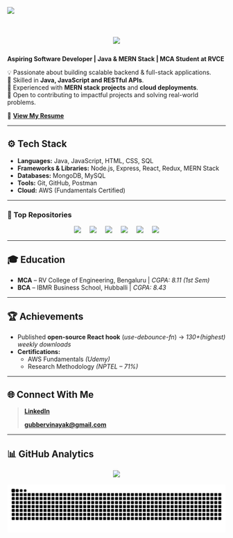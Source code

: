 ![](https://raw.githubusercontent.com/halfrost/halfrost/master/icons/header_.png)

<h1 align="center">
  <a href="https://git.io/typing-svg">
    <img src="https://readme-typing-svg.herokuapp.com/?lines=Hello,+World!+👋;I’m+Vinayak+Gubber;&center=false&size=24">
  </a>
</h1>

**Aspiring Software Developer | Java & MERN Stack | MCA Student at RVCE**  

💡 Passionate about building scalable backend & full-stack applications.  
🧠 Skilled in **Java, JavaScript and RESTful APIs**.  
🚀 Experienced with **MERN stack projects** and **cloud deployments**.  
📌 Open to contributing to impactful projects and solving real-world problems.  

📄 [**View My Resume**](https://drive.google.com/file/d/15Cf1ANsVcQmQCnjQMynvHz_kUMyaviiF/view?usp=sharing)  

---

## ⚙️ Tech Stack  

- **Languages:** Java, JavaScript, HTML, CSS, SQL  
- **Frameworks & Libraries:** Node.js, Express, React, Redux, MERN Stack  
- **Databases:** MongoDB, MySQL  
- **Tools:** Git, GitHub, Postman  
- **Cloud:** AWS (Fundamentals Certified)  

---

### 📂 Top Repositories  

<div align="center" style="display: flex; gap: 20px; justify-content: center; flex-wrap: wrap;">

  <a href="https://github.com/VinayakGubber/NoteSphere">
    <img src="https://github-readme-stats.vercel.app/api/pin/?username=VinayakGubber&repo=NoteSphere&theme=nightowl" />
  </a>

  <a href="https://github.com/VinayakGubber/StudentGrievancePortal">
    <img src="https://github-readme-stats.vercel.app/api/pin/?username=VinayakGubber&repo=StudentGrievancePortal&theme=nightowl" />
  </a>

  <a href="https://github.com/VinayakGubber/NpmPackage_use-debounce-fn">
    <img src="https://github-readme-stats.vercel.app/api/pin/?username=VinayakGubber&repo=NpmPackage_use-debounce-fn&theme=nightowl" />
  </a>

  <a href="https://github.com/VinayakGubber/RandomQuoteAPI">
    <img src="https://github-readme-stats.vercel.app/api/pin/?username=VinayakGubber&repo=RandomQuoteAPI&theme=nightowl" />
  </a>

  <a href="https://github.com/VinayakGubber/MyPortfolio">
    <img src="https://github-readme-stats.vercel.app/api/pin/?username=VinayakGubber&repo=MyPortfolio&theme=nightowl" />
  </a>

  <a href="https://github.com/VinayakGubber/DDP-Java">
    <img src="https://github-readme-stats.vercel.app/api/pin/?username=VinayakGubber&repo=DDP-Java&theme=nightowl" />
  </a>

</div>


---

## 🎓 Education  

- **MCA** – RV College of Engineering, Bengaluru | *CGPA: 8.11 (1st Sem)*  
- **BCA** – IBMR Business School, Hubballi | *CGPA: 8.43*  

---

## 🏆 Achievements  

- Published **open-source React hook** (*use-debounce-fn*) → *130+(highest) weekly downloads*  
- **Certifications:**  
  - AWS Fundamentals *(Udemy)*  
  - Research Methodology *(NPTEL – 71%)*  

---

## 🌐 Connect With Me  

>[**LinkedIn**](https://www.linkedin.com/in/vinayakgubber)
>
>**gubbervinayak@gmail.com**

---

## 📊 GitHub Analytics  

<p align="center">  
  
  <img height="180em" src="https://github-readme-stats-eight-theta.vercel.app/api/top-langs/?username=VinayakGubber&layout=compact&langs_count=8&theme=algolia"/>  
</p>  

<img src="https://raw.githubusercontent.com/Yuvadi29/Yuvadi29/output/snake.svg" alt="Snake animation" />
